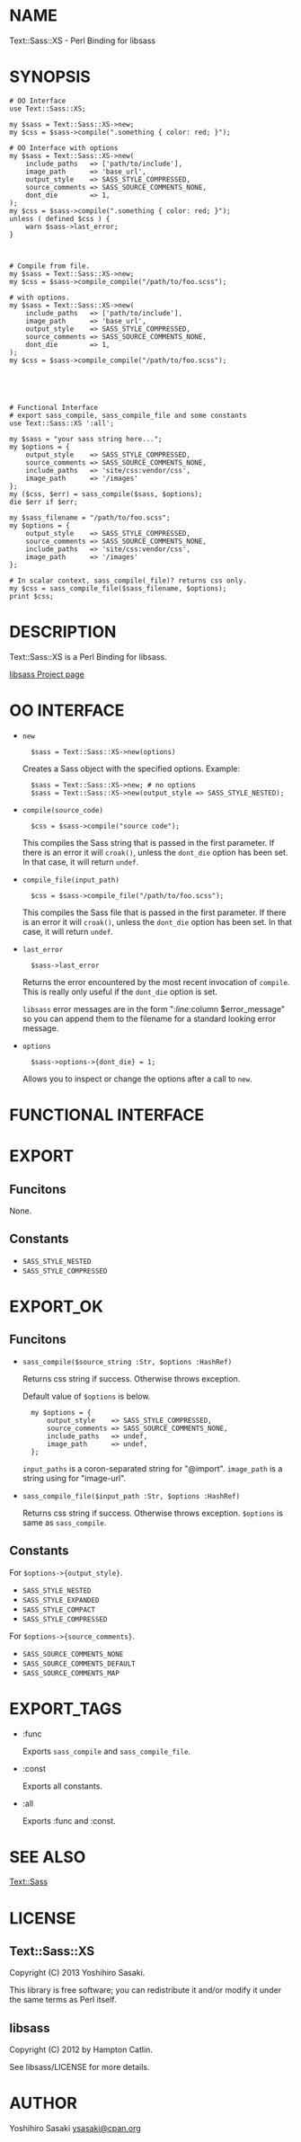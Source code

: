 # NAME

Text::Sass::XS - Perl Binding for libsass

# SYNOPSIS

    # OO Interface
    use Text::Sass::XS;

    my $sass = Text::Sass::XS->new;
    my $css = $sass->compile(".something { color: red; }");

    # OO Interface with options
    my $sass = Text::Sass::XS->new(
        include_paths   => ['path/to/include'],
        image_path      => 'base_url',
        output_style    => SASS_STYLE_COMPRESSED,
        source_comments => SASS_SOURCE_COMMENTS_NONE,
        dont_die        => 1,
    );
    my $css = $sass->compile(".something { color: red; }");
    unless ( defined $css ) {
        warn $sass->last_error;
    }



    # Compile from file.
    my $sass = Text::Sass::XS->new;
    my $css = $sass->compile_compile("/path/to/foo.scss");

    # with options.
    my $sass = Text::Sass::XS->new(
        include_paths   => ['path/to/include'],
        image_path      => 'base_url',
        output_style    => SASS_STYLE_COMPRESSED,
        source_comments => SASS_SOURCE_COMMENTS_NONE,
        dont_die        => 1,
    );
    my $css = $sass->compile_compile("/path/to/foo.scss");





    # Functional Interface
    # export sass_compile, sass_compile_file and some constants
    use Text::Sass::XS ':all';

    my $sass = "your sass string here...";
    my $options = {
        output_style    => SASS_STYLE_COMPRESSED,
        source_comments => SASS_SOURCE_COMMENTS_NONE,
        include_paths   => 'site/css:vendor/css',
        image_path      => '/images'
    };
    my ($css, $err) = sass_compile($sass, $options);
    die $err if $err;

    my $sass_filename = "/path/to/foo.scss";
    my $options = {
        output_style    => SASS_STYLE_COMPRESSED,
        source_comments => SASS_SOURCE_COMMENTS_NONE,
        include_paths   => 'site/css:vendor/css',
        image_path      => '/images'
    };

    # In scalar context, sass_compile(_file)? returns css only.
    my $css = sass_compile_file($sass_filename, $options);
    print $css;



# DESCRIPTION

Text::Sass::XS is a Perl Binding for libsass.

[libsass Project page](https://github.com/hcatlin/libsass)

# OO INTERFACE

- `new`

        $sass = Text::Sass::XS->new(options)

    Creates a Sass object with the specified options. Example:

        $sass = Text::Sass::XS->new; # no options
        $sass = Text::Sass::XS->new(output_style => SASS_STYLE_NESTED);

- `compile(source_code)`

        $css = $sass->compile("source code");

    This compiles the Sass string that is passed in the first parameter. If
    there is an error it will `croak()`, unless the `dont_die` option has been
    set. In that case, it will return `undef`.

- `compile_file(input_path)`

        $css = $sass->compile_file("/path/to/foo.scss");

    This compiles the Sass file that is passed in the first parameter. If
    there is an error it will `croak()`, unless the `dont_die` option has been
    set. In that case, it will return `undef`.

- `last_error`

        $sass->last_error

    Returns the error encountered by the most recent invocation of
    `compile`. This is really only useful if the `dont_die` option is set.

    `libsass` error messages are in the form ":$line:$column $error\_message" so
    you can append them to the filename for a standard looking error message.

- `options`

        $sass->options->{dont_die} = 1;

    Allows you to inspect or change the options after a call to `new`.

# FUNCTIONAL INTERFACE

# EXPORT

## Funcitons

None.

## Constants

- `SASS_STYLE_NESTED`
- `SASS_STYLE_COMPRESSED`

# EXPORT\_OK

## Funcitons

- `sass_compile($source_string :Str, $options :HashRef)`

    Returns css string if success. Otherwise throws exception.

    Default value of `$options` is below.

        my $options = {
            output_style    => SASS_STYLE_COMPRESSED,
            source_comments => SASS_SOURCE_COMMENTS_NONE, 
            include_paths   => undef,
            image_path      => undef,
        };

    `input_paths` is a coron-separated string for "@import". `image_path` is a string using for "image-url".

- `sass_compile_file($input_path :Str, $options :HashRef)`

    Returns css string if success. Otherwise throws exception. `$options` is same as `sass_compile`.

## Constants

For `$options->{output_style}`.

- `SASS_STYLE_NESTED`
- `SASS_STYLE_EXPANDED`
- `SASS_STYLE_COMPACT`
- `SASS_STYLE_COMPRESSED`

For `$options->{source_comments}`.

- `SASS_SOURCE_COMMENTS_NONE`
- `SASS_SOURCE_COMMENTS_DEFAULT`
- `SASS_SOURCE_COMMENTS_MAP`

# EXPORT\_TAGS

- :func

    Exports `sass_compile` and `sass_compile_file`.

- :const

    Exports all constants.

- :all

    Exports :func and :const.

# SEE ALSO

[Text::Sass](http://search.cpan.org/perldoc?Text::Sass)

# LICENSE

## Text::Sass::XS

Copyright (C) 2013 Yoshihiro Sasaki.

This library is free software; you can redistribute it and/or modify
it under the same terms as Perl itself.

## libsass

Copyright (C) 2012 by Hampton Catlin.

See libsass/LICENSE for more details.

# AUTHOR

Yoshihiro Sasaki <ysasaki@cpan.org>
